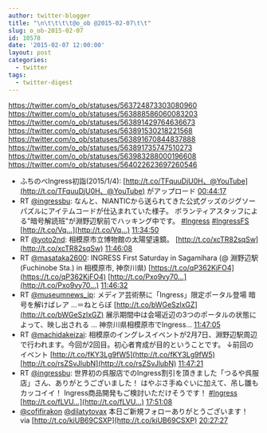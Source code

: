 ```yaml
---
author: twitter-blogger
title: "\n\t\t\t\t@o_ob @2015-02-07\t\t"
slug: o_ob-2015-02-07
id: 10578
date: '2015-02-07 12:00:00'
layout: post
categories:
  - twitter
tags:
  - twitter-digest
---
```


https://twitter.com/o_ob/statuses/563724873303080960 https://twitter.com/o_ob/statuses/563888586060083203 https://twitter.com/o_ob/statuses/563891429764636673 https://twitter.com/o_ob/statuses/563891530218221568 https://twitter.com/o_ob/statuses/563891670844837888 https://twitter.com/o_ob/statuses/563891735747510273 https://twitter.com/o_ob/statuses/563983288000196608 https://twitter.com/o_ob/statuses/564022623697260546  

*   ふちのべIngress初詣(2015/1/4): [http://t.co/TFquuDjU0H、@YouTube](http://t.co/TFquuDjU0H、@YouTube) がアップロード [00:44:17](https://twitter.com/o_ob/statuses/563724873303080960)
*   RT [@ingressbu](https://twitter.com/ingressbu): なんと、NIANTICから送られてきた公式グッズのジグソーパズルにアイテムコードが仕込まれていた様子。 ボランティアスタッフによる"暗号解読班"が淵野辺駅前でハッキング中です。 [#Ingress](https://twitter.com/search?q=%23Ingress&src=hash) [#IngressFS](https://twitter.com/search?q=%23IngressFS&src=hash) [http://t.co/Vq…](http://t.co/Vq…) [11:34:50](https://twitter.com/o_ob/statuses/563888586060083203)
*   RT [@yoto2nd](https://twitter.com/yoto2nd): 相模原市立博物館の太陽望遠鏡。 [http://t.co/xcTR82sqSw](http://t.co/xcTR82sqSw) [11:46:08](https://twitter.com/o_ob/statuses/563891429764636673)
*   RT [@masataka2600](https://twitter.com/masataka2600): INGRESS First Saturday in Sagamihara (@ 淵野辺駅 (Fuchinobe Sta.) in 相模原市, 神奈川県) [https://t.co/qP362KjFO4](https://t.co/qP362KjFO4) [http://t.co/Pxo9vy70…](http://t.co/Pxo9vy70…) [11:46:32](https://twitter.com/o_ob/statuses/563891530218221568)
*   RT [@museumnews_jp](https://twitter.com/museumnews_jp): メディア芸術祭に「Ingress」限定ポータル登場 暗号を解けばレア ...＝ねとらぼ [http://t.co/bWGeSzlxGZ](http://t.co/bWGeSzlxGZ) 展示期間中は会場近辺の3つのポータルの状態によって、映し出される ... 神奈川県相模原市でIngress… [11:47:05](https://twitter.com/o_ob/statuses/563891670844837888)
*   RT [@machidakeizai](https://twitter.com/machidakeizai): 相模原のイングレスイベントが2月7日、淵野辺駅周辺で行われます。今回が2回目。初心者育成が目的ということです。 ↓前回のイベント [http://t.co/fKY3Lg9fW5](http://t.co/fKY3Lg9fW5) [http://t.co/rsZSvJlubN](http://t.co/rsZSvJlubN) [11:47:21](https://twitter.com/o_ob/statuses/563891735747510273)
*   RT [@ingressbu](https://twitter.com/ingressbu): 世界初の呉服店でのIngress割引を頂きました「つるや呉服店」さん、ありがとうございました！ はやぶさ手ぬぐいに加えて、吊し雛もカッコイイ！ Ingress商品開発もご検討いただけそうです！ [#Ingress](https://twitter.com/search?q=%23Ingress&src=hash) [http://t.co/fLVU…](http://t.co/fLVU…) [17:51:08](https://twitter.com/o_ob/statuses/563983288000196608)
*   [@cofifirakon](https://twitter.com/cofifirakon) [@dilatytovax](https://twitter.com/dilatytovax) 本日ご新規フォローありがとうございます！ via [http://t.co/kiUB69CSXP](http://t.co/kiUB69CSXP) [20:27:27](https://twitter.com/o_ob/statuses/564022623697260546)